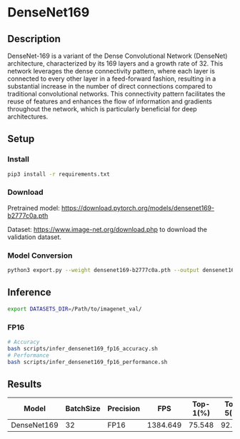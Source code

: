 # DenseNet169

## Description

DenseNet-169 is a variant of the Dense Convolutional Network (DenseNet) architecture, characterized by its 169 layers and a growth rate of 32. This network leverages the dense connectivity pattern, where each layer is connected to every other layer in a feed-forward fashion, resulting in a substantial increase in the number of direct connections compared to traditional convolutional networks. This connectivity pattern facilitates the reuse of features and enhances the flow of information and gradients throughout the network, which is particularly beneficial for deep architectures.

## Setup

### Install

```bash
pip3 install -r requirements.txt
```

### Download

Pretrained model: <https://download.pytorch.org/models/densenet169-b2777c0a.pth>

Dataset: <https://www.image-net.org/download.php> to download the validation dataset.

### Model Conversion

```bash
python3 export.py --weight densenet169-b2777c0a.pth --output densenet169.onnx
```

## Inference

```bash
export DATASETS_DIR=/Path/to/imagenet_val/
```

### FP16

```bash
# Accuracy
bash scripts/infer_densenet169_fp16_accuracy.sh
# Performance
bash scripts/infer_densenet169_fp16_performance.sh
```

## Results

| Model       | BatchSize | Precision | FPS      | Top-1(%) | Top-5(%) |
| ----------- | --------- | --------- | -------- | -------- | -------- |
| DenseNet169 | 32        | FP16      | 1384.649 | 75.548   | 92.778   |
